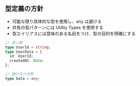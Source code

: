 ## 型定義の方針

- 可能な限り具体的な型を使用し、any は避ける
- 共有の型パターンには Utility Types を使用する
- 型エイリアスには意味のある名前をつけ、型の目的を明確にする

```ts
// 良い例
type UserId = string;
type UserData = {
  id: UserId;
  createdAt: Date;
};

// 避けるべき例
type Data = any;
```
